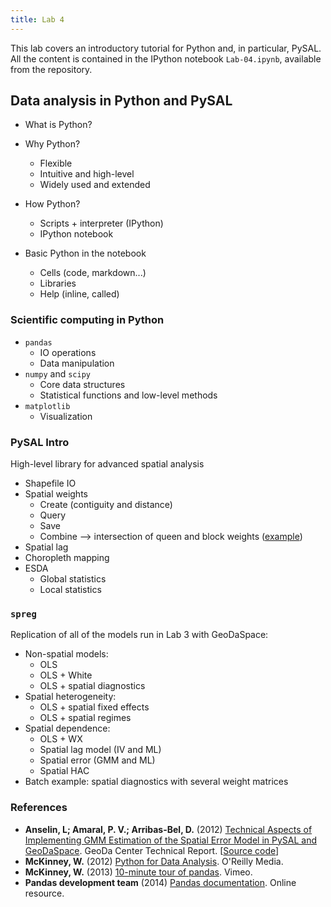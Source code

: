 ```yaml
---
title: Lab 4
---
```


This lab covers an introductory tutorial for Python and, in particular, PySAL.
All the content is contained in the IPython notebook `Lab-04.ipynb`, available
from the repository.

## Data analysis in Python and PySAL

* What is Python?
* Why Python?
    * Flexible
    * Intuitive and high-level
    * Widely used and extended

* How Python?
    * Scripts + interpreter (IPython)
    * IPython notebook

* Basic Python in the notebook
    * Cells (code, markdown...)
    * Libraries
    * Help (inline, called)

### Scientific computing in Python

* `pandas`
    * IO operations
    * Data manipulation
* `numpy` and `scipy`
    * Core data structures
    * Statistical functions and low-level methods
* `matplotlib`
    * Visualization

### PySAL Intro

High-level library for advanced spatial analysis

* Shapefile IO
* Spatial weights
    * Create (contiguity and distance)
    * Query
    * Save
    * Combine --> intersection of queen and block weights ([example](http://nbviewer.ipython.org/gist/darribas/847138dced15727f9fcf))
* Spatial lag
* Choropleth mapping
* ESDA
    * Global statistics
    * Local statistics

### `spreg`

Replication of all of the models run in Lab 3 with GeoDaSpace:

* Non-spatial models:
    * OLS
    * OLS + White
    * OLS + spatial diagnostics
* Spatial heterogeneity:
    * OLS + spatial fixed effects
    * OLS + spatial regimes
* Spatial dependence:
    * OLS + WX
    * Spatial lag model (IV and ML)
    * Spatial error (GMM and ML)
    * Spatial HAC
* Batch example: spatial diagnostics with several weight matrices

### References

* **Anselin, L; Amaral, P. V.; Arribas-Bel, D.** (2012) [Technical Aspects of
        Implementing GMM Estimation of the Spatial Error Model in PySAL and
        GeoDaSpace](https://geodacenter.asu.edu/drupal_files/sperrorgmm_wp2.pdf).
        GeoDa Center Technical Report. [[Source code](https://geodacenter.asu.edu/drupal_files/Code.zip)]
* **McKinney, W.** (2012) [Python for Data Analysis](http://shop.oreilly.com/product/0636920023784.do). O'Reilly Media.
* **McKinney, W.** (2013) [10-minute tour of pandas](http://vimeo.com/59324550). Vimeo.
* **Pandas development team** (2014) [Pandas documentation](http://pandas.pydata.org). Online resource.

